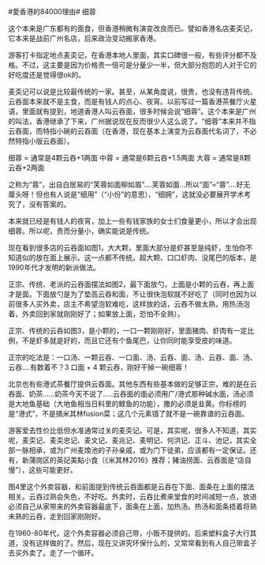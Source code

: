 #愛香港的84000理由# 细蓉

这个本来是广东都有的面食，但香港稍微有演变改良而已。譬如香港名店麦奀记，它本来是战前广州名店，后来政治变动搬家香港。

游客打卡指定地点麦奀记，在香港本地人里面，其实口碑很一般，有些评分都不及格。不过，这主要是因为价格贵一倍可是分量少一半，但大部分抱怨的人对于它的好吃度还是觉得很ok的。

麦奀记可以说是比较最传统的一家。甚至，从某角度说，很贵，也没有违背传统。云吞面本来就不是主食，而是有钱人的点心、夜宵。以前写过一篇香港茶餐厅火星语，里面就有提到，地道香港人叫云吞面，很多时候会说“细蓉”。这个本来是广州的叫法，香港继承了下来，广州据说现在反而很少人这么说了。“细蓉”本来并不指云吞面，而特指小碗的云吞面（在香港，现在基本上演变为云吞面代名词了，不必然特指小版云吞面）。

细蓉 = 通常是4颗云吞+1两面
中蓉 = 通常是6颗云吞+1.5两面
大蓉 = 通常是8颗云吞+2两面

之称为“蓉”，出自白居易的“芙蓉如面柳如眉”....芙蓉如面...所以“面”=“蓉”....好无厘头呀！但也有人说是“细用”（“小份”的意思）、“细拥”，这就没必要展开学术考究了，没有答案的。

本来就已经是有钱人的夜宵，加上一些有钱家族的女士们食量更小，所以才会出现细蓉。所以呢，贵而分量小，确实能说是传统。

现在看到很多店的云吞面如图1，大大颗，里面大部分是虾甚至是纯虾，生怕你不知道似的放在面上展示。这一点都不传统。超大颗、口口虾肉、没尾巴的版本，是1990年代才发明的新派做法。

正宗、传统、老派的云吞面摆法如图2，最下面放勺，上面是小颗的云吞，再上面才是面。下面放勺是为了垫高云吞和面，不让很快泡软就不好吃了（同时也因为以前很多人买外卖，店主不希望泡软难吃，这样放的话，云吞不做太熟，用热汤泡着，外卖回到家就刚刚好了；如果放上面，恐怕不全熟）。

正宗、传统的云吞如图3，是小颗的，一口一颗刚刚好，里面猪肉、虾肉有一定比例，不是虾多就是好的，而且它还有个鱼尾巴，让你同时能享受皮的味道。

正宗的吃法是：一口汤、一颗云吞、一口面、汤、云吞、面、汤、云吞、面、汤、云吞....有数着不？3 口面 + 4 颗云吞，刚好干掉一碗细蓉！

北京也有些港式茶餐厅提供云吞面。其他东西有些基本做的足够正宗，难的是在云吞面、奶茶......奶茶今天不说了.....云吞面的面必须用广/港式那种碱水面，汤必须是大地鱼基础（大地鱼相当日料里的鲣鱼的功能），撒的必须是韭黄。你标榜的是“港式”，不是搞米其林fusion菜；这几个元素错了就不是一碗靠谱的云吞面。

游客爱去性价比低但水准通常过关的麦奀记。可是，其实呢，很多人不知道，其实呢，麦奀记、麦奀忠记、麦文记、麦兆记、麦明记、何洪记、正斗、池记，其实全部一脉相承，或为广州麦煥池的子孙亲戚，或为门下徒弟，应该都有一定保证。还有，新蒲崗区的英記美點小食（《米其林2016》推荐；豬油捞面、云吞面是“店自慢”），这些可能更好。

图4里这个外卖容器，和前面提到传统云吞面都是云吞在下面、面条在上面的摆法相关。云吞过熟会失色，不好吃。外卖时，云吞比煮来堂食的时间减短一点，放进必须自己从家带来的外卖容器最底下，面条在上面，加热汤。热汤和面条捂着将熟未熟的云吞，走到回家刚刚好。

在1960-80年代，这个外卖容器必须自己带，小贩不提供的。后来塑料盒子大行其道，没有这样做的了。然后，现在又讲究环保什么的，又常常看到有人自己带盒子去买外卖了。走了一个循环。
